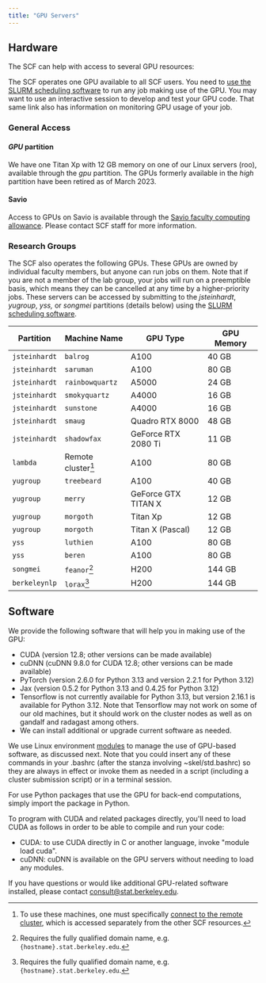 ```yaml
---
title: "GPU Servers"
---
```


## Hardware

The SCF can help with access to several GPU resources:

The SCF operates one GPU available to all SCF users. You need to [use
the SLURM scheduling software](/servers/cluster/gpus) to run
any job making use of the GPU. You may want to use an interactive
session to develop and test your GPU code. That same link also has
information on monitoring GPU usage of your job.

### General Access

#### *GPU* partition

We have one Titan Xp with 12 GB memory on one of our Linux servers
(roo), available through the *gpu* partition. The GPUs formerly
available in the *high* partition have been retired as of March 2023.

#### Savio

Access to GPUs on Savio is available through the [Savio faculty
computing
allowance](http://research-it.berkeley.edu/services/high-performance-computing/faculty-computing-allowance).
Please contact SCF staff for more information.

### Research Groups

The SCF also operates the following GPUs. These GPUs are owned by
individual faculty members, but anyone can run jobs on them. Note that
if you are not a member of the lab group, your jobs will run on a
preemptible basis, which means they can be cancelled at any time by a
higher-priority jobs. These servers can be accessed by submitting to the
*jsteinhardt*, *yugroup*, *yss,* or *songmei* partitions (details below)
using the [SLURM scheduling software](/servers/cluster).

| Partition     | Machine Name            | GPU Type            | GPU Memory |
|---------------|-------------------------|---------------------|------------|
| `jsteinhardt` | `balrog`                | A100                | 40 GB      |
| `jsteinhardt` | `saruman`               | A100                | 80 GB      |
| `jsteinhardt` | `rainbowquartz`         | A5000               | 24 GB      |
| `jsteinhardt` | `smokyquartz`           | A4000               | 16 GB      |
| `jsteinhardt` | `sunstone`              | A4000               | 16 GB      |
| `jsteinhardt` | `smaug`                 | Quadro RTX 8000     | 48 GB      |
| `jsteinhardt` | `shadowfax`             | GeForce RTX 2080 Ti | 11 GB      |
| `lambda`      | Remote cluster[^lambda] | A100                | 80 GB      |
| `yugroup`     | `treebeard`             | A100                | 40 GB      |
| `yugroup`     | `merry`                 | GeForce GTX TITAN X | 12 GB      |
| `yugroup`     | `morgoth`               | Titan Xp            | 12 GB      |
| `yugroup`     | `morgoth`               | Titan X (Pascal)    | 12 GB      |
| `yss`         | `luthien`               | A100                | 80 GB      |
| `yss`         | `beren`                 | A100                | 80 GB      |
| `songmei`     | `feanor`[^fqdn]         | H200                | 144 GB     |
| `berkeleynlp` | `lorax`[^fqdn]          | H200                | 144 GB     |

[^lambda]: To use these machines, one must specifically [connect to the remote cluster](/servers/cluster/gpus#steinhardt-remote-cluster),
which is accessed separately from the other SCF resources.
[^fqdn]: Requires the fully qualified domain name, e.g. `{hostname}.stat.berkeley.edu`.

## Software

We provide the following software that will help you in making use of
the GPU:

- CUDA (version 12.8; other versions can be made available)
- cuDNN (cuDNN 9.8.0 for CUDA 12.8; other versions can be made
  available)
- PyTorch (version 2.6.0 for Python 3.13 and version 2.2.1 for Python
  3.12)
- Jax (version 0.5.2 for Python 3.13 and 0.4.25 for Python 3.12)
- Tensorflow is not currently available for Python 3.13, but version
  2.16.1 is available for Python 3.12. Note that Tensorflow may not work
  on some of our old machines, but it should work on the cluster nodes
  as well as on gandalf and radagast among others.
- We can install additional or upgrade current software as needed. 

We use Linux environment [modules](/faqs/using-environment-modules-scf) to
manage the use of GPU-based software, as discussed next. Note that you
could insert any of these commands in your .bashrc (after the stanza
involving ~skel/std.bashrc) so they are always in effect or invoke them
as needed in a script (including a cluster submission script) or in a
terminal session.

For use Python packages that use the GPU for back-end computations,
simply import the package in Python.

To program with CUDA and related packages directly, you'll need
to load CUDA as follows in order to be able to compile and run your
code:

- CUDA: to use CUDA directly in C or another language, invoke "module
  load cuda".
- cuDNN: cuDNN is available on the GPU servers without needing to load
  any modules.

If you have questions or would like additional GPU-related software installed,
please contact consult@stat.berkeley.edu.
